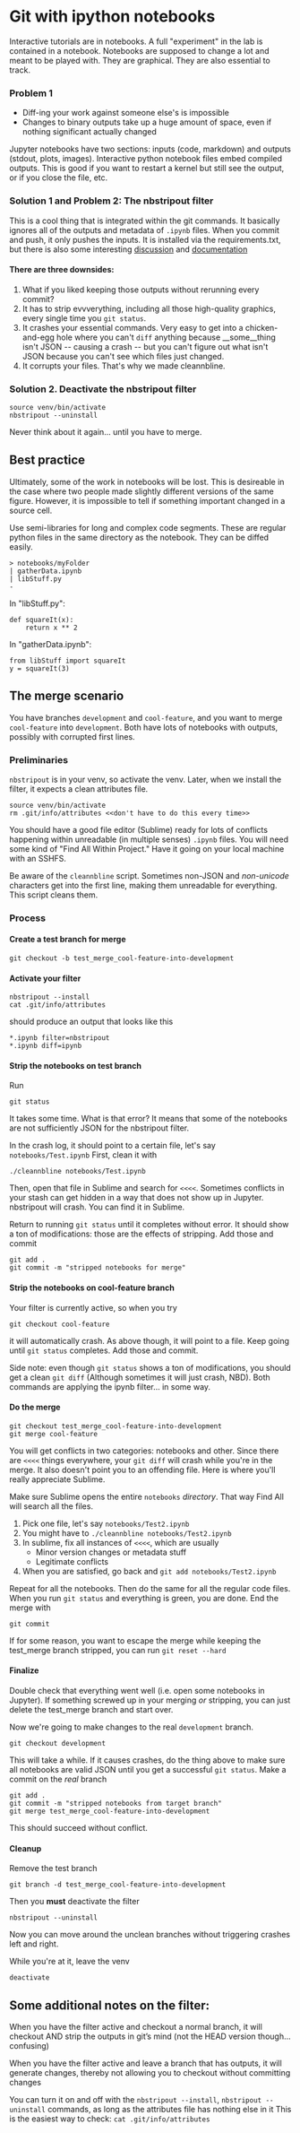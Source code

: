 # Git with ipython notebooks
Interactive tutorials are in notebooks. A full "experiment" in the lab is contained in a notebook. Notebooks are supposed to change a lot and meant to be played with. They are graphical. They are also essential to track.

### Problem 1
- Diff-ing your work against someone else's is impossible
- Changes to binary outputs take up a huge amount of space, even if nothing significant actually changed

Jupyter notebooks have two sections: inputs (code, markdown) and outputs (stdout, plots, images). Interactive python notebook files embed compiled outputs. This is good if you want to restart a kernel but still see the output, or if you close the file, etc.

### Solution 1 and Problem 2: The nbstripout filter
This is a cool thing that is integrated within the git commands. It basically ignores all of the outputs and metadata of `.ipynb` files. When you commit and push, it only pushes the inputs. It is installed via the requirements.txt, but there is also some interesting [discussion](https://stackoverflow.com/questions/18734739/using-ipython-notebooks-under-version-control/20844506) and [documentation](https://github.com/toobaz/ipynb_output_filter)

#### There are three downsides:
1. What if you liked keeping those outputs without rerunning every commit?
2. It has to strip evvverything, including all those high-quality graphics, every single time you `git status`.
3. It crashes your essential commands. Very easy to get into a chicken-and-egg hole where you can't `diff` anything because __some__thing isn't JSON -- causing a crash -- but you can't figure out what isn't JSON because you can't see which files just changed.
4. It corrupts your files. That's why we made cleannbline.

### Solution 2. Deactivate the nbstripout filter

    source venv/bin/activate
    nbstripout --uninstall

Never think about it again... until you have to merge.

## Best practice
Ultimately, some of the work in notebooks will be lost. This is desireable in the case where two people made slightly different versions of the same figure. However, it is impossible to tell if something important changed in a source cell.

Use semi-libraries for long and complex code segments. These are regular python files in the same directory as the notebook. They can be diffed easily.

    > notebooks/myFolder
    | gatherData.ipynb
    | libStuff.py
    -

In "libStuff.py":

    def squareIt(x):
        return x ** 2

In "gatherData.ipynb":
    
    from libStuff import squareIt
    y = squareIt(3)


## The merge scenario
You have branches `development` and `cool-feature`, and you want to merge `cool-feature` into `development`. Both have lots of notebooks with outputs, possibly with corrupted first lines.

### Preliminaries
`nbstripout` is in your venv, so activate the venv. Later, when we install the filter, it expects a clean attributes file.

    source venv/bin/activate
    rm .git/info/attributes <<don't have to do this every time>>

You should have a good file editor (Sublime) ready for lots of conflicts happening within unreadable (in multiple senses) `.ipynb` files. You will need some kind of "Find All Within Project." Have it going on your local machine with an SSHFS.

Be aware of the `cleannbline` script. Sometimes non-JSON and _non-unicode_ characters get into the first line, making them unreadable for everything. This script cleans them.

### Process
#### Create a test branch for merge
    git checkout -b test_merge_cool-feature-into-development

#### Activate your filter
    nbstripout --install
    cat .git/info/attributes

should produce an output that looks like this

    *.ipynb filter=nbstripout
    *.ipynb diff=ipynb

#### Strip the notebooks on test branch
Run
    
    git status

It takes some time. What is that error? It means that some of the notebooks are not sufficiently JSON for the nbstripout filter. 

In the crash log, it should point to a certain file, let's say `notebooks/Test.ipynb` First, clean it with

    ./cleannbline notebooks/Test.ipynb

Then, open that file in Sublime and search for `<<<<`. Sometimes conflicts in your stash can get hidden in a way that does not show up in Jupyter. nbstripout will crash. You can find it in Sublime.

Return to running `git status` until it completes without error. It should show a ton of modifications: those are the effects of stripping. Add those and commit

    git add .
    git commit -m "stripped notebooks for merge"

#### Strip the notebooks on cool-feature branch
Your filter is currently active, so when you try

    git checkout cool-feature

it will automatically crash. As above though, it will point to a file. Keep going until `git status` completes. Add those and commit.

Side note: even though `git status` shows a ton of modifications, you should get a clean `git diff` (Although sometimes it will just crash, NBD). Both commands are applying the ipynb filter... in some way.

#### Do the merge
    git checkout test_merge_cool-feature-into-development
    git merge cool-feature

You will get conflicts in two categories: notebooks and other. Since there are `<<<<` things everywhere, your `git diff` will crash while you're in the merge. It also doesn't point you to an offending file. Here is where you'll really appreciate Sublime. 

Make sure Sublime opens the entire `notebooks` _directory_. That way Find All will search all the files. 

1. Pick one file, let's say `notebooks/Test2.ipynb`
2. You might have to `./cleannbline notebooks/Test2.ipynb`
3. In sublime, fix all instances of `<<<<`, which are usually
    - Minor version changes or metadata stuff
    - Legitimate conflicts
4. When you are satisfied, go back and `git add notebooks/Test2.ipynb`

Repeat for all the notebooks. Then do the same for all the regular code files. When you run `git status` and everything is green, you are done. End the merge with
    
    git commit

If for some reason, you want to escape the merge while keeping the test_merge branch stripped, you can run `git reset --hard`

#### Finalize
Double check that everything went well (i.e. open some notebooks in Jupyter). If something screwed up in your merging _or_ stripping, you can just delete the test_merge branch and start over.

Now we're going to make changes to the real `development` branch.

    git checkout development

This will take a while. If it causes crashes, do the thing above to make sure all notebooks are valid JSON until you get a successful `git status`. Make a commit on the _real_ branch

    git add .
    git commit -m "stripped notebooks from target branch"
    git merge test_merge_cool-feature-into-development

This should succeed without conflict. 

#### Cleanup
Remove the test branch

    git branch -d test_merge_cool-feature-into-development

Then you __must__ deactivate the filter

    nbstripout --uninstall

Now you can move around the unclean branches without triggering crashes left and right.

While you're at it, leave the venv

    deactivate

## Some additional notes on the filter:
When you have the filter active and checkout a normal branch, it will checkout AND strip the outputs in git’s mind (not the HEAD version though... confusing)

When you have the filter active and leave a branch that has outputs, it will generate changes, thereby not allowing you to checkout without committing changes

You can turn it on and off with the `nbstripout --install`, `nbstripout --uninstall` commands, as long as the attributes file has nothing else in it
This is the easiest way to check: `cat .git/info/attributes`
